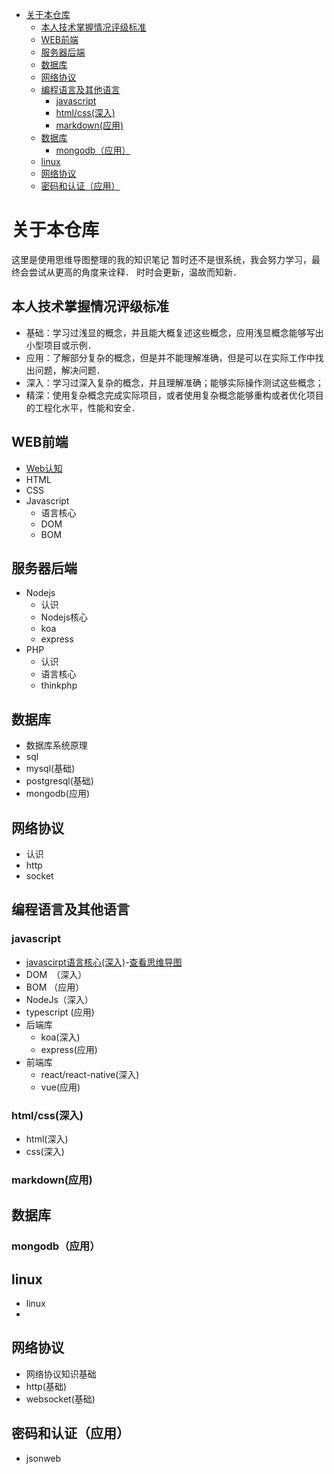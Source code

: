<!-- @import "[TOC]" {cmd="toc" depthFrom=1 depthTo=6 orderedList=false} -->

<!-- code_chunk_output -->

- [关于本仓库](#关于本仓库)
  - [本人技术掌握情况评级标准](#本人技术掌握情况评级标准)
  - [WEB前端](#web前端)
  - [服务器后端](#服务器后端)
  - [数据库](#数据库)
  - [网络协议](#网络协议)
  - [编程语言及其他语言](#编程语言及其他语言)
    - [javascript](#javascript)
    - [html/css(深入)](#htmlcss深入)
    - [markdown(应用)](#markdown应用)
  - [数据库](#数据库-1)
    - [mongodb（应用）](#mongodb应用)
  - [linux](#linux)
  - [网络协议](#网络协议-1)
  - [密码和认证（应用）](#密码和认证应用)

<!-- /code_chunk_output -->

# 关于本仓库

这里是使用思维导图整理的我的知识笔记
暂时还不是很系统，我会努力学习，最终会尝试从更高的角度来诠释．
时时会更新，温故而知新．

## 本人技术掌握情况评级标准

- 基础：学习过浅显的概念，并且能大概复述这些概念，应用浅显概念能够写出小型项目或示例．
- 应用：了解部分复杂的概念，但是并不能理解准确，但是可以在实际工作中找出问题，解决问题．
- 深入：学习过深入复杂的概念，并且理解准确；能够实际操作测试这些概念；
- 精深：使用复杂概念完成实际项目，或者使用复杂概念能够重构或者优化项目的工程化水平，性能和安全．


## WEB前端

-  [Web认知](./frontend/know.md)
-  HTML
-  CSS
-  Javascript
   -  语言核心
   -  DOM
   -  BOM

## 服务器后端
- Nodejs
  - 认识
  -  Nodejs核心
  -  koa
  -  express
-  PHP
   -  认识
   -  语言核心
   -  thinkphp

## 数据库
- 数据库系统原理
- sql
- mysql(基础)
- postgresql(基础)
- mongodb(应用)

## 网络协议
- 认识
- http
- socket


## 编程语言及其他语言

###  javascript
- [javascirpt语言核心(深入)](./javascript/core.md)-[查看思维导图](./我的知识体系.svg)
- DOM　（深入）
- BOM   （应用）
- NodeJs（深入）
- typescript (应用)
- 后端库
  - koa(深入)
  - express(应用)
- 前端库
  - react/react-native(深入)
  - vue(应用)
### html/css(深入)
  - html(深入)
  - css(深入)
### markdown(应用)
##  数据库
### mongodb（应用）
## linux
- linux
- 
## 网络协议
- 网络协议知识基础
- http(基础)
- websocket(基础)
## 密码和认证（应用）
- jsonweb
